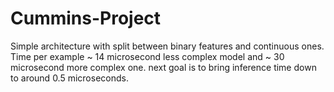 # Cummins-Project

Simple architecture with split between binary features and continuous ones. Time per example ~ 14 microsecond less complex model and ~ 30 microsecond more complex one. next goal is to bring inference time down to around 0.5 microseconds.
